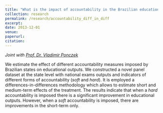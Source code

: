 ```yaml
---
title: "What is the impact of accountability in the Brazilian educational system?: A differences-in-differences approach." 
collection: research
permalink: /research/accountability_diff_in_diff
excerpt:
date: 2013-12-01
venue: 
paperurl: 
citation: 
---
```

*Joint with [Prof. Dr. Vladimir Ponczek](https://sites.google.com/site/vponczek/)*

We estimate the effect of different accountability measures imposed by Brazilian states on educational outputs. We constructed a novel panel dataset at the state level with national exams outputs and indicators of different forms of accountability (*soft* and *hard*). It is employed a differences-in-differences methodology which allows to estimate short and medium-term effects of the treatment. The results indicate that when a *hard* accountability is imposed there is a significant improvement in educational outputs. However, when a *soft* accountability is imposed, there are improvements in the short-term only.

